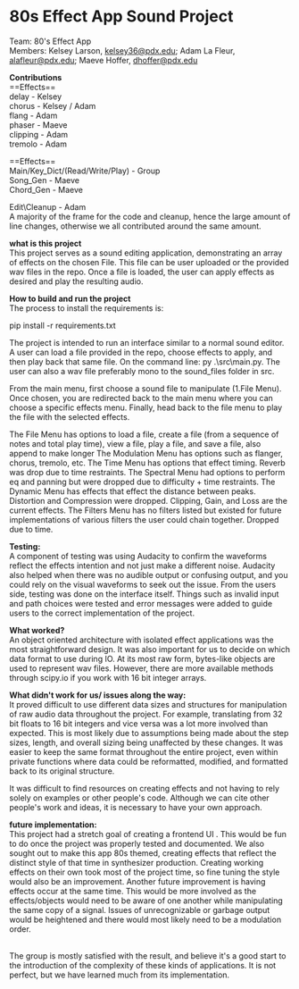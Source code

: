 # 80s Effect App Sound Project 
Team: 80's Effect App \
Members: Kelsey Larson, kelsey36@pdx.edu; Adam La Fleur, alafleur@pdx.edu; Maeve Hoffer,  dhoffer@pdx.edu

**Contributions** \
==Effects== \
delay - Kelsey \
chorus - Kelsey / Adam \
flang - Adam \
phaser - Maeve \
clipping - Adam \
tremolo - Adam 

==Effects== \
Main/Key_Dict/(Read/Write/Play) - Group \
Song_Gen - Maeve \
Chord_Gen - Maeve 

Edit\Cleanup - Adam \
A majority of the frame for the code and cleanup, hence the large amount of line changes, otherwise we all contributed around the same amount.

**what is this project** \
This project serves as a sound editing application, demonstrating an array of effects on the chosen File. This file can be user uploaded or the provided wav files in the repo. Once a file is loaded, the user can apply effects as desired and play the resulting audio.

**How to build and run the project**\
The process to install the requirements is:

pip install -r requirements.txt

The project is intended to run an interface similar to a normal sound editor. A user can load a file provided in the repo, choose effects to apply, and then play back that same file. On the command line:
py .\src\main.py. The user can also a wav file preferably mono to the sound_files folder in src.

From the main menu, first choose a sound file to manipulate (1.File Menu). 
Once chosen, you are redirected back to the main menu where you can choose a specific effects menu. 
Finally, head back to the file menu to play the file with the selected effects.

The File Menu has options to load a file, create a file (from a sequence of notes and total play time), view a file, play a file, and save a file, also append to make longer
The Modulation Menu has options such as flanger, chorus, tremolo, etc.
The Time Menu has options that effect timing. Reverb was drop due to time restraints.
The Spectral Menu had options to perform eq and panning but were dropped due to difficulty + time restraints.
The Dynamic Menu has effects that effect the distance between peaks. Distortion and Compression were dropped. Clipping, Gain, and Loss are the current effects.
The Filters Menu has no filters listed but existed for future implementations of various filters the user could chain together. Dropped due to time.

**Testing:** 
\
A component of testing was using Audacity to confirm the waveforms reflect the effects intention and not just make a different noise. Audacity also helped when there was no audible output or confusing output, and you could rely on the visual waveforms to seek out the issue. From the users side, testing was done on the interface itself. Things such as invalid input and path choices were tested and error messages were added to guide users to the correct implementation of the project.  
 
**What worked?**\
An object oriented architecture with isolated effect applications was the most straightforward design. It was also important for us to decide on which data format to use during IO. At its most raw form, bytes-like objects are used to represent wav files. However, there are more available methods through scipy.io if you work with 16 bit integer arrays.

**What didn't work for us/ issues along the way:**\
It proved difficult to use different data sizes and structures for manipulation of raw audio data throughout the project. For example, translating from 32 bit floats to 16 bit integers  and vice versa was a lot more involved than expected. This is most likely due to assumptions being made about the step sizes, length, and overall sizing being unaffected by these changes. It was easier to keep the same format throughout the entire project, even within private functions where data could be reformatted, modified, and formatted back to its original structure. 

It was difficult to find resources on creating effects and not having to rely solely on examples or other people's code. Although we can cite other people's work and ideas, it is necessary to have your own approach.

**future implementation:**\
This project had a stretch goal of creating a frontend UI . This would be fun to do once the project was properly tested and documented. We also sought out to make this app 80s themed, creating effects that reflect the distinct style of that time in synthesizer production. Creating working effects on their own took most of the project time, so fine tuning the style would also be an improvement. 
Another future improvement is having effects occur at the same time. This would be more involved as the effects/objects would need to be aware of one another while manipulating the same copy of a signal. Issues of unrecognizable or garbage output would be heightened and there would most likely need to be a modulation order.

\
The group is mostly satisfied with the result, and believe it's a good start to the introduction of the complexity of these kinds of applications. It is not perfect, but we have learned much from its implementation.
